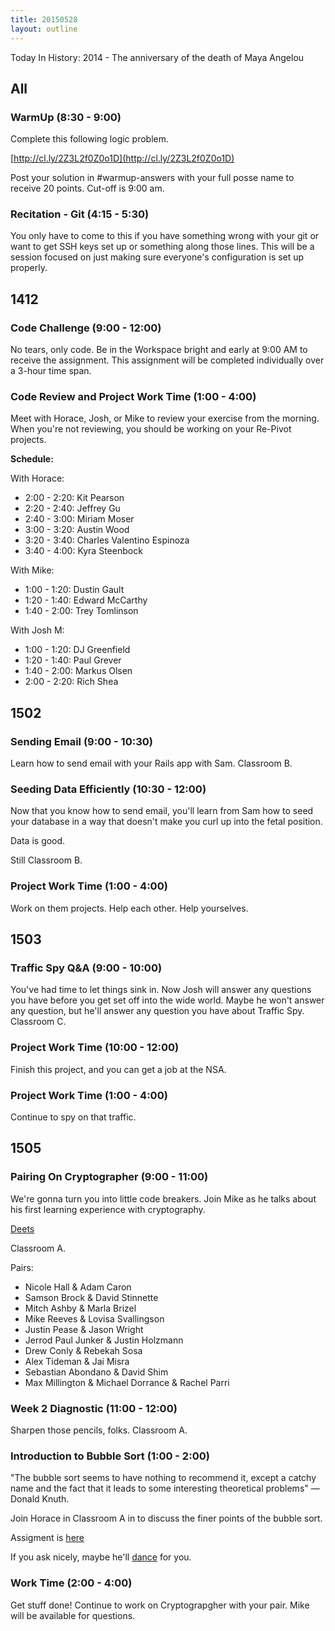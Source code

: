 ```yaml
---
title: 20150528
layout: outline
---
```


Today In History: 2014 - The anniversary of the death of Maya Angelou

## All

### WarmUp (8:30 - 9:00)

Complete this following logic problem.

[http://cl.ly/2Z3L2f0Z0o1D](http://cl.ly/2Z3L2f0Z0o1D)

Post your solution in #warmup-answers with your full posse name to receive 20 points. Cut-off is 9:00 am.

### Recitation - Git (4:15 - 5:30)

You only have to come to this if you have something wrong with your git or want to get SSH keys set up or something along 
those lines. This will be a session focused on just making sure everyone's configuration is set up properly.


## 1412

### Code Challenge (9:00 - 12:00)

No tears, only code. Be in the Workspace bright and early at 9:00 AM to receive the assignment. This assignment will be completed individually over a 3-hour time span.

### Code Review and Project Work Time (1:00 - 4:00)

Meet with Horace, Josh, or Mike to review your exercise from the morning. When you're not reviewing, you should be working on your Re-Pivot projects.

__Schedule:__

With Horace:

* 2:00 - 2:20: Kit Pearson
* 2:20 - 2:40: Jeffrey Gu
* 2:40 - 3:00: Miriam Moser
* 3:00 - 3:20: Austin Wood
* 3:20 - 3:40: Charles Valentino Espinoza
* 3:40 - 4:00: Kyra Steenbock

With Mike:

* 1:00 - 1:20: Dustin Gault
* 1:20 - 1:40: Edward McCarthy
* 1:40 - 2:00: Trey Tomlinson

With Josh M:

* 1:00 - 1:20: DJ Greenfield
* 1:20 - 1:40: Paul Grever
* 1:40 - 2:00: Markus Olsen
* 2:00 - 2:20: Rich Shea

## 1502

### Sending Email (9:00 - 10:30)

Learn how to send email with your Rails app with Sam. Classroom B.

### Seeding Data Efficiently (10:30 - 12:00)

Now that you know how to send email, you'll learn from Sam how to seed your database in a way that doesn't make you curl up into the fetal position.

Data is good.

Still Classroom B.

### Project Work Time (1:00 - 4:00)

Work on them projects. Help each other. Help yourselves.


## 1503

### Traffic Spy Q&A  (9:00 - 10:00)

You've had time to let things sink in. Now Josh will answer any questions you have before you get set off into the wide world. 
Maybe he won't answer any question, but he'll answer any question you have about Traffic Spy. Classroom C.
 
### Project Work Time (10:00 - 12:00)

Finish this project, and you can get a job at the NSA.

### Project Work Time (1:00 - 4:00)

Continue to spy on that traffic.


## 1505

### Pairing On Cryptographer (9:00 - 11:00)

We're gonna turn you into little code breakers. Join Mike as he talks about his first learning experience with cryptography.

[Deets](https://github.com/turingschool/challenges/blob/master/cryptographer.markdown)

Classroom A.

Pairs: 

* Nicole Hall & Adam Caron
* Samson Brock & David Stinnette
* Mitch Ashby & Marla Brizel
* Mike Reeves & Lovisa Svallingson
* Justin Pease & Jason Wright
* Jerrod Paul Junker & Justin Holzmann
* Drew Conly & Rebekah Sosa
* Alex Tideman & Jai Misra
* Sebastian Abondano & David Shim
* Max Millington & Michael Dorrance & Rachel Parri

### Week 2 Diagnostic (11:00 - 12:00)

Sharpen those pencils, folks. Classroom A.

### Introduction to Bubble Sort (1:00 - 2:00)

"The bubble sort seems to have nothing to recommend it, except a catchy name and the fact that it leads to some interesting theoretical problems" — Donald Knuth.

Join Horace in Classroom A in to discuss the finer points of the bubble sort. 

Assigment is [here](https://github.com/turingschool/challenges/blob/master/bubble_sort.markdown)

If you ask nicely, maybe he'll [dance](https://www.youtube.com/watch?v=lyZQPjUT5B4) for you.

### Work Time (2:00 - 4:00)

Get stuff done! Continue to work on Cryptograpgher with your pair. Mike will be available for questions.
